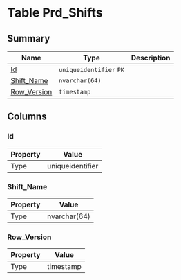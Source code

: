 # Table Prd_Shifts


## Summary

| Name | Type | Description |
| - | - | --- |
|[Id](#id)|`uniqueidentifier` `PK`||
|[Shift_Name](#shift_name)|`nvarchar(64)` ||
|[Row_Version](#row_version)|`timestamp` ||

## Columns

### Id

| Property | Value |
| - | - |
|Type|uniqueidentifier|

### Shift_Name

| Property | Value |
| - | - |
|Type|nvarchar(64)|

### Row_Version

| Property | Value |
| - | - |
|Type|timestamp|


